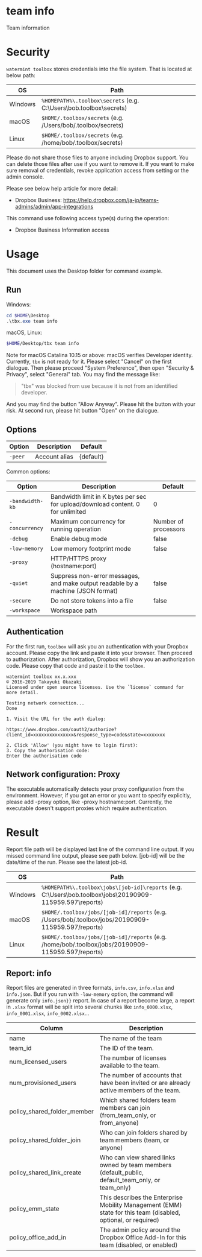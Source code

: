 # team info 

Team information

# Security

`watermint toolbox` stores credentials into the file system. That is located at below path:

| OS       | Path                                                               |
| -------- | ------------------------------------------------------------------ |
| Windows  | `%HOMEPATH%\.toolbox\secrets` (e.g. C:\Users\bob\.toolbox\secrets) |
| macOS    | `$HOME/.toolbox/secrets` (e.g. /Users/bob/.toolbox/secrets)        |
| Linux    | `$HOME/.toolbox/secrets` (e.g. /home/bob/.toolbox/secrets)         |

Please do not share those files to anyone including Dropbox support.
You can delete those files after use if you want to remove it.
If you want to make sure removal of credentials, revoke application access from setting or the admin console.

Please see below help article for more detail:
* Dropbox Business: https://help.dropbox.com/ja-jp/teams-admins/admin/app-integrations

This command use following access type(s) during the operation:
* Dropbox Business Information access

# Usage

This document uses the Desktop folder for command example. 

## Run

Windows:

```powershell
cd $HOME\Desktop
.\tbx.exe team info 
```

macOS, Linux:

```bash
$HOME/Desktop/tbx team info 
```

Note for macOS Catalina 10.15 or above: macOS verifies Developer identity.
Currently, `tbx` is not ready for it. Please select "Cancel" on the first dialogue.
Then please proceed "System Preference", then open "Security & Privacy",
select "General" tab. You may find the message like:

> "tbx" was blocked from use because it is not from an identified developer.

And you may find the button "Allow Anyway". Please hit the button with your risk.
At second run, please hit button "Open" on the dialogue.

## Options

| Option  | Description   | Default   |
|---------|---------------|-----------|
| `-peer` | Account alias | {default} |

Common options:

| Option          | Description                                                                      | Default              |
|-----------------|----------------------------------------------------------------------------------|----------------------|
| `-bandwidth-kb` | Bandwidth limit in K bytes per sec for upload/download content. 0 for unlimited  | 0                    |
| `-concurrency`  | Maximum concurrency for running operation                                        | Number of processors |
| `-debug`        | Enable debug mode                                                                | false                |
| `-low-memory`   | Low memory footprint mode                                                        | false                |
| `-proxy`        | HTTP/HTTPS proxy (hostname:port)                                                 |                      |
| `-quiet`        | Suppress non-error messages, and make output readable by a machine (JSON format) | false                |
| `-secure`       | Do not store tokens into a file                                                  | false                |
| `-workspace`    | Workspace path                                                                   |                      |

## Authentication

For the first run, `toolbox` will ask you an authentication with your Dropbox account. 
Please copy the link and paste it into your browser. Then proceed to authorization.
After authorization, Dropbox will show you an authorization code.
Please copy that code and paste it to the `toolbox`.

```
watermint toolbox xx.x.xxx
© 2016-2019 Takayuki Okazaki
Licensed under open source licenses. Use the `license` command for more detail.

Testing network connection...
Done

1. Visit the URL for the auth dialog:

https://www.dropbox.com/oauth2/authorize?client_id=xxxxxxxxxxxxxxx&response_type=code&state=xxxxxxxx

2. Click 'Allow' (you might have to login first):
3. Copy the authorisation code:
Enter the authorisation code
```

## Network configuration: Proxy

The executable automatically detects your proxy configuration from the environment.
However, if you got an error or you want to specify explicitly, please add -proxy option, like -proxy hostname:port.
Currently, the executable doesn't support proxies which require authentication.

# Result

Report file path will be displayed last line of the command line output.
If you missed command line output, please see path below.
[job-id] will be the date/time of the run. Please see the latest job-id.

| OS      | Path                                                                                                      |
| ------- | --------------------------------------------------------------------------------------------------------- |
| Windows | `%HOMEPATH%\.toolbox\jobs\[job-id]\reports` (e.g. C:\Users\bob\.toolbox\jobs\20190909-115959.597\reports) |
| macOS   | `$HOME/.toolbox/jobs/[job-id]/reports` (e.g. /Users/bob/.toolbox/jobs/20190909-115959.597/reports)        |
| Linux   | `$HOME/.toolbox/jobs/[job-id]/reports` (e.g. /home/bob/.toolbox/jobs/20190909-115959.597/reports)         |

## Report: info 

Report files are generated in three formats, `info.csv`, `info.xlsx` and `info.json`.
But if you run with `-low-memory` option, the command will generate only `info.json}}` report.
In case of a report become large, a report in `.xlsx` format will be split into several chunks
like `info_0000.xlsx`, `info_0001.xlsx`, `info_0002.xlsx`...   

| Column                      | Description                                                                                                   |
|-----------------------------|---------------------------------------------------------------------------------------------------------------|
| name                        | The name of the team                                                                                          |
| team_id                     | The ID of the team.                                                                                           |
| num_licensed_users          | The number of licenses available to the team.                                                                 |
| num_provisioned_users       | The number of accounts that have been invited or are already active members of the team.                      |
| policy_shared_folder_member | Which shared folders team members can join (from_team_only, or from_anyone)                                   |
| policy_shared_folder_join   | Who can join folders shared by team members (team, or anyone)                                                 |
| policy_shared_link_create   | Who can view shared links owned by team members (default_public, default_team_only, or team_only)             |
| policy_emm_state            | This describes the Enterprise Mobility Management (EMM) state for this team (disabled, optional, or required) |
| policy_office_add_in        | The admin policy around the Dropbox Office Add-In for this team (disabled, or enabled)                        |

